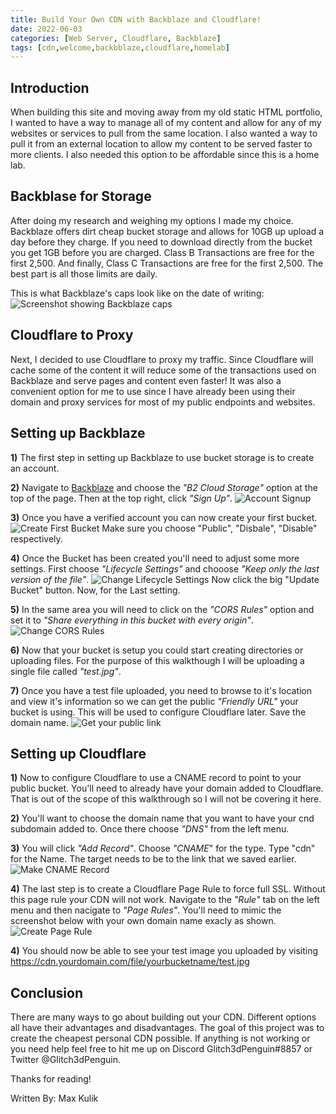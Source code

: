 ```yaml
---
title: Build Your Own CDN with Backblaze and Cloudflare!
date: 2022-06-03
categories: [Web Server, Cloudflare, Backblaze]
tags: [cdn,welcome,backbblaze,cloudflare,homelab]
---
```


## Introduction
When building this site and moving away from my old static HTML portfolio, I wanted to have a way to manage all of my content and allow for any of my websites or services to pull from the same location. I also wanted a way to pull it from an external location to allow my content to be served faster to more clients. I also needed this option to be affordable since this is a home lab.  

## Backblase for Storage
After doing my research and weighing my options I made my choice. Backblaze offers dirt cheap bucket storage and allows for 10GB up upload a day before they charge. If you need to download directly from the bucket you get 1GB before you are charged. Class B Transactions are free for the first 2,500. And finally, Class C Transactions are free for the first 2,500. The best part is all those limits are daily. 

This is what Backblaze's caps look like on the date of writing:
![Screenshot showing Backblaze caps](https://cdn.klabsdev.com/klabsdev/images/BackblazeBucketCaps.png)

## Cloudflare to Proxy
Next, I decided to use Cloudflare to proxy my traffic. Since Cloudflare will cache some of the content it will reduce some of the transactions used on Backblaze and serve pages and content even faster! It was also a convenient option for me to use since I have already been using their domain and proxy services for most of my public endpoints and websites.

## Setting up Backblaze
**1)** The first step in setting up Backblaze to use bucket storage is to create an account.

**2)** Navigate to [Backblaze](https://backblaze.com) and choose the *"B2 Cloud Storage"* option at the top of the page. Then at the top right, click *"Sign Up"*.
![Account Signup](https://cdn.klabsdev.com/klabsdev/images/BackblazeSignup.gif)

**3)** Once you have a verified account you can now create your first bucket. 
![Create First Bucket](https://cdn.klabsdev.com/klabsdev/images/BackblazeCreateBucket.gif)
Make sure you choose "Public", "Disbale", "Disable" respectively.

**4)** Once the Bucket has been created you'll need to adjust some more settings. First choose *"Lifecycle Settings"* and chooose *"Keep only the last version of the file"*.
![Change Lifecycle Settings](https://cdn.klabsdev.com/klabsdev/images/BackblazeLifecycleSettings.gif)
Now click the big "Update Bucket" button. Now, for the Last setting. 

**5)** In the same area you will need to click on the *"CORS Rules"* option and set it to *"Share everything in this bucket with every origin"*.
![Change CORS Rules](https://cdn.klabsdev.com/klabsdev/images/backblazeCORS.gif)

**6)** Now that your bucket is setup you could start creating directories or uploading files. For the purpose of this walkthough I will be uploading a single file called *"test.jpg"*.

**7)** Once you have a test file uploaded, you need to browse to it's location and view it's information so we can get the public *"Friendly URL"* your bucket is using. This will be used to configure Cloudflare later. Save the domain name.
![Get your public link](https://cdn.klabsdev.com/klabsdev/images/backblazePublicLink.gif)

## Setting up Cloudflare
**1)** Now to configure Cloudflare to use a CNAME record to point to your public bucket. You'll need to already have your domain added to Cloudflare. That is out of the scope of this walkthrough so I will not be covering it here. 

**2)** You'll want to choose the domain name that you want to have your cnd subdomain added to. Once there choose *"DNS"* from the left menu. 

**3)** You will click *"Add Record"*. Choose *"CNAME*" for the type. Type "cdn" for the Name. The target needs to be to the link that we saved earlier.
![Make CNAME Record](https://cdn.klabsdev.com/klabsdev/images/CloudflareCNAME.gif)

**4)** The last step is to create a Cloudflare Page Rule to force full SSL. Without this page rule your CDN will not work. Navigate to the *"Rule"* tab on the left menu and then nacigate to *"Page Rules"*. You'll need to mimic the screenshot below with your own domain name exacly as shown.
![Create Page Rule](https://cdn.klabsdev.com/klabsdev/images/CloudflarePageRule.gif)

**4)** You should now be able to see your test image you uploaded by visiting https://cdn.yourdomain.com/file/yourbucketname/test.jpg

## Conclusion
There are many ways to go about building out your CDN. Different options all have their advantages and disadvantages. The goal of this project was to create the cheapest personal CDN possible. If anything is not working or you need help feel free to hit me up on Discord Glitch3dPenguin#8857 or Twitter @Glitch3dPenguin.

Thanks for reading!

Written By: Max Kulik